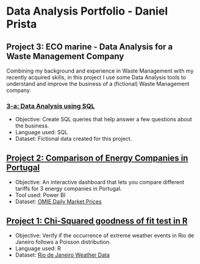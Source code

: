 # Data Analysis Portfolio - Daniel Prista

## Project 3: ECO marine - Data Analysis for a Waste Management Company
Combining my background and experience in Waste Management with my recently acquired skills, in this project I use some Data Analysis tools to understand and improve the business of a (fictional) Waste Management company.
### <a href="https://github.com/danielprista/ECOmarine/blob/be4dd346109debcf78e32eb0e237be99aa56271e/Notebook%20-%20Data%20Analysis.ipynb" target="_blank">3-a: Data Analysis using SQL</a>
- Objective: Create SQL queries that help answer a few questions about the business.
- Language used: SQL
- Dataset: Fictional data created for this project.

## <a href="https://app.powerbi.com/view?r=eyJrIjoiZmY2ZDUwNTctZjkzZS00YmNmLWE3MjItYzliYjE4OWUzYWJlIiwidCI6ImMxMjhjMDRlLWNmZTItNDgxMS1hMzFiLWNjNzhjMGMwNzA3MSIsImMiOjl9" target="_blank">Project 2: Comparison of Energy Companies in Portugal</a>
- Objective: An interactive dashboard that lets you compare different tariffs for 3 energy companies in Portugal.
- Tool used: Power BI
- Dataset: [OMIE Daily Market Prices](https://www.omie.es/sites/default/files/dados/NUEVA_SECCION/INT_PBC_EV_H_ACUM.TXT)


## <a href="https://www.kaggle.com/code/danielprista/gof-test-for-extreme-weather-events/" target="_blank">Project 1: Chi-Squared goodness of fit test in R</a>
- Objective: Verify if the occurrence of extreme weather events in Rio de Janeiro follows a Poisson distribution.
- Language used: R
- Dataset: [Rio de Janeiro Weather Data](https://www.kaggle.com/datasets/danielprista/rjweather)
